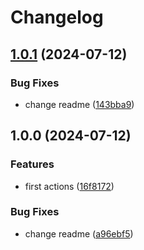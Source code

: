 # Changelog

## [1.0.1](https://github.com/jorfermo/trunk-st-release-please/compare/v1.0.0...v1.0.1) (2024-07-12)


### Bug Fixes

* change readme ([143bba9](https://github.com/jorfermo/trunk-st-release-please/commit/143bba9b386a3d26e8fa78b5abbf024aa2d00cb8))

## 1.0.0 (2024-07-12)


### Features

* first actions ([16f8172](https://github.com/jorfermo/trunk-st-release-please/commit/16f81728599ce7a2a46233f5a2b9c48589340593))


### Bug Fixes

* change readme ([a96ebf5](https://github.com/jorfermo/trunk-st-release-please/commit/a96ebf5ebc39c8a25b9afbd99e88b961cc21db83))
